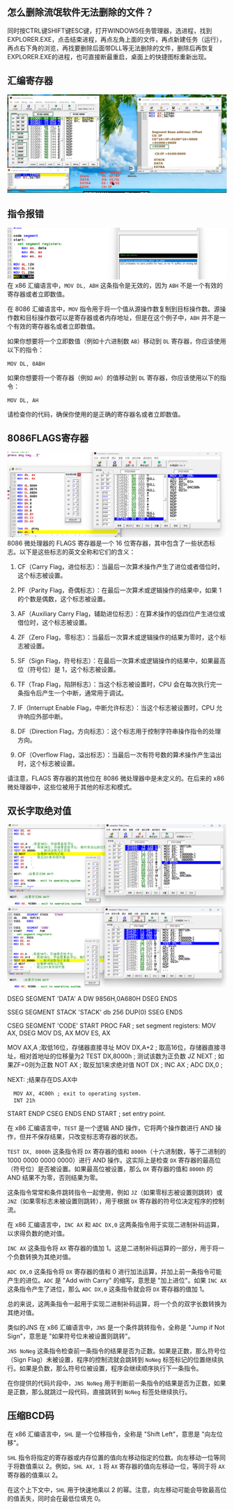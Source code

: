 ## 怎么删除流氓软件无法删除的文件？
同时按CTRL键SHIFT键ESC键，打开WINDOWS任务管理器，选进程，找到EXPLORER.EXE，点击结束进程，再点左角上面的文件，再点新建任务（运行），再点右下角的浏览，再找要删除后面带DLL等无法删除的文件，删除后再恢复EXPLORER.EXE的进程，也可直接断最重启，桌面上的快捷图标重新出现。
## 汇编寄存器
![alt text](image.png)
## 指令报错
![alt text](image-1.png)
在 x86 汇编语言中，`MOV DL, ABH` 这条指令是无效的，因为 `ABH` 不是一个有效的寄存器或者立即数值。

在 8086 汇编语言中，`MOV` 指令用于将一个值从源操作数复制到目标操作数。源操作数和目标操作数可以是寄存器或者内存地址，但是在这个例子中，`ABH` 并不是一个有效的寄存器名或者立即数值。

如果你想要将一个立即数值（例如十六进制数 `AB`）移动到 `DL` 寄存器，你应该使用以下的指令：

```assembly
MOV DL, 0ABH
```

如果你想要将一个寄存器（例如 `AH`）的值移动到 `DL` 寄存器，你应该使用以下的指令：

```assembly
MOV DL, AH
```

请检查你的代码，确保你使用的是正确的寄存器名或者立即数值。
## 8086FLAGS寄存器
![alt text](image-2.png)
8086 微处理器的 FLAGS 寄存器是一个 16 位寄存器，其中包含了一些状态标志。以下是这些标志的英文全称和它们的含义：

1. CF（Carry Flag，进位标志）：当最后一次算术操作产生了进位或者借位时，这个标志被设置。

2. PF（Parity Flag，奇偶标志）：在最后一次算术或逻辑操作的结果中，如果 1 的个数是偶数，这个标志被设置。

3. AF（Auxiliary Carry Flag，辅助进位标志）：在算术操作的低四位产生进位或借位时，这个标志被设置。

4. ZF（Zero Flag，零标志）：当最后一次算术或逻辑操作的结果为零时，这个标志被设置。

5. SF（Sign Flag，符号标志）：在最后一次算术或逻辑操作的结果中，如果最高位（符号位）是 1，这个标志被设置。

6. TF（Trap Flag，陷阱标志）：当这个标志被设置时，CPU 会在每次执行完一条指令后产生一个中断，通常用于调试。

7. IF（Interrupt Enable Flag，中断允许标志）：当这个标志被设置时，CPU 允许响应外部中断。

8. DF（Direction Flag，方向标志）：这个标志用于控制字符串操作指令的处理方向。

9. OF（Overflow Flag，溢出标志）：当最后一次有符号数的算术操作产生溢出时，这个标志被设置。

请注意，FLAGS 寄存器的其他位在 8086 微处理器中是未定义的。在后来的 x86 微处理器中，这些位被用于其他的标志和模式。
## 双长字取绝对值
![alt text](image-3.png)
![alt text](image-4.png)

DSEG    SEGMENT 'DATA'
      A DW 9856H,0A680H
DSEG    ENDS

SSEG    SEGMENT STACK   'STACK'
      db   256  DUP(0)
SSEG    ENDS

CSEG    SEGMENT 'CODE'
   START   PROC    FAR
      ; set segment registers:
      MOV AX, DSEG
      MOV DS, AX
      MOV ES, AX


   MOV AX,A   ;取低16位，存储器直接寻址
   MOV DX,A+2  ; 取高16位，存储器直接寻址，相对首地址的位移量为2
   TEST DX,8000h   ; 测试该数为正负数
   JZ NEXT     ; 如果ZF=0则为正数
   NOT AX    ;   取反加1来求绝对值 
   NOT DX    ;
   INC AX    ;
   ADC DX,0   ;  
   
   NEXT:   ;结果存在DS.AX中
   
      MOV AX, 4C00h ; exit to operating system.
      INT 21h    
   START   ENDP
CSEG    ENDS
END    START    ; set entry point.


在 x86 汇编语言中，`TEST` 是一个逻辑 AND 操作，它将两个操作数进行 AND 操作，但并不保存结果，只改变标志寄存器的状态。

`TEST DX, 8000h` 这条指令将 `DX` 寄存器的值和 `8000h`（十六进制数，等于二进制的 1000 0000 0000 0000）进行 AND 操作。这实际上是检查 `DX` 寄存器的最高位（符号位）是否被设置。如果最高位被设置，那么 `DX` 寄存器的值和 `8000h` 的 AND 结果不为零，否则结果为零。

这条指令常常和条件跳转指令一起使用，例如 `JZ`（如果零标志被设置则跳转）或 `JNZ`（如果零标志未被设置则跳转），用于根据 `DX` 寄存器的符号位决定程序的控制流。

在 x86 汇编语言中，`INC AX` 和 `ADC DX,0` 这两条指令用于实现二进制补码运算，以求得负数的绝对值。

`INC AX` 这条指令将 `AX` 寄存器的值加 1。这是二进制补码运算的一部分，用于将一个负数转换为其绝对值。

`ADC DX,0` 这条指令将 `DX` 寄存器的值和 0 进行加法运算，并加上前一条指令可能产生的进位。`ADC` 是 "Add with Carry" 的缩写，意思是 "加上进位"。如果 `INC AX` 这条指令产生了进位，那么 `ADC DX,0` 这条指令就会将 `DX` 寄存器的值加 1。

总的来说，这两条指令一起用于实现二进制补码运算，将一个负的双字长数转换为其绝对值。

类似的JNS
在 x86 汇编语言中，`JNS` 是一个条件跳转指令，全称是 "Jump if Not Sign"，意思是 "如果符号位未被设置则跳转"。

`JNS NoNeg` 这条指令检查前一条指令的结果是否为正数。如果是正数，那么符号位（Sign Flag）未被设置，程序的控制流就会跳转到 `NoNeg` 标签标记的位置继续执行。如果是负数，那么符号位被设置，程序会继续顺序执行下一条指令。

在你提供的代码片段中，`JNS NoNeg` 用于判断前一条指令的结果是否为正数，如果是正数，那么就跳过一段代码，直接跳转到 `NoNeg` 标签处继续执行。
## 压缩BCD码
在 x86 汇编语言中，`SHL` 是一个位移指令，全称是 "Shift Left"，意思是 "向左位移"。

`SHL` 指令将指定的寄存器或内存位置的值向左移动指定的位数。向左移动一位等同于将数值乘以 2。例如，`SHL AX, 1` 将 `AX` 寄存器的值向左移动一位，等同于将 `AX` 寄存器的值乘以 2。

在这个上下文中，`SHL` 用于快速地乘以 2 的幂。注意，向左移动可能会导致最高位的值丢失，同时会在最低位填充 0。